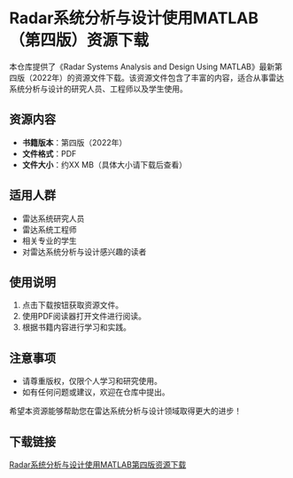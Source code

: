 # Radar系统分析与设计使用MATLAB（第四版）资源下载

本仓库提供了《Radar Systems Analysis and Design Using MATLAB》最新第四版（2022年）的资源文件下载。该资源文件包含了丰富的内容，适合从事雷达系统分析与设计的研究人员、工程师以及学生使用。

## 资源内容

- **书籍版本**：第四版（2022年）
- **文件格式**：PDF
- **文件大小**：约XX MB（具体大小请下载后查看）

## 适用人群

- 雷达系统研究人员
- 雷达系统工程师
- 相关专业的学生
- 对雷达系统分析与设计感兴趣的读者

## 使用说明

1. 点击下载按钮获取资源文件。
2. 使用PDF阅读器打开文件进行阅读。
3. 根据书籍内容进行学习和实践。

## 注意事项

- 请尊重版权，仅限个人学习和研究使用。
- 如有任何问题或建议，欢迎在仓库中提出。

希望本资源能够帮助您在雷达系统分析与设计领域取得更大的进步！

## 下载链接

[Radar系统分析与设计使用MATLAB第四版资源下载](https://pan.quark.cn/s/4df85c8ce7aa)